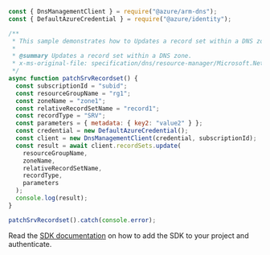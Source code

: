 ```javascript
const { DnsManagementClient } = require("@azure/arm-dns");
const { DefaultAzureCredential } = require("@azure/identity");

/**
 * This sample demonstrates how to Updates a record set within a DNS zone.
 *
 * @summary Updates a record set within a DNS zone.
 * x-ms-original-file: specification/dns/resource-manager/Microsoft.Network/stable/2018-05-01/examples/PatchSRVRecordset.json
 */
async function patchSrvRecordset() {
  const subscriptionId = "subid";
  const resourceGroupName = "rg1";
  const zoneName = "zone1";
  const relativeRecordSetName = "record1";
  const recordType = "SRV";
  const parameters = { metadata: { key2: "value2" } };
  const credential = new DefaultAzureCredential();
  const client = new DnsManagementClient(credential, subscriptionId);
  const result = await client.recordSets.update(
    resourceGroupName,
    zoneName,
    relativeRecordSetName,
    recordType,
    parameters
  );
  console.log(result);
}

patchSrvRecordset().catch(console.error);
```

Read the [SDK documentation](https://github.com/Azure/azure-sdk-for-js/blob/%40azure%2Farm-dns_5.0.1/sdk/dns/arm-dns/README.md) on how to add the SDK to your project and authenticate.
